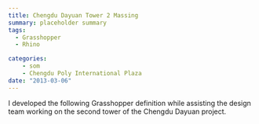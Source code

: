 ```yaml
---
title: Chengdu Dayuan Tower 2 Massing
summary: placeholder summary
tags:
  - Grasshopper
  - Rhino

categories:
    - som
    - Chengdu Poly International Plaza
date: "2013-03-06"
---
```


I developed the following Grasshopper definition while assisting the design team working on the second tower of the Chengdu Dayuan project.
